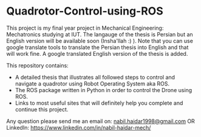 # Quadrotor-Control-using-ROS

This project is my final year project in Mechanical Engineering: Mechatronics studying at IUT.
The langauge of the thesis is Persian but an English version will be available soon (Insha'llah :) ). Note that you can use google translate tools to translate the Persian thesis into English and that will work fine. A google translated English version of the thesis is added.

This repository contains:
- A detailed thesis that illustrates all followed steps to control and navigate a quadrotor using Robot Operating System aka ROS.
- The ROS package written in Python in order to control the Drone using ROS.
- Links to most useful sites that will definitely help you complete and continue this project.

Any question please send me an email on: nabil.haidar1998@gmail.com 
OR 
LinkedIn: https://www.linkedin.com/in/nabil-haidar-mech/
